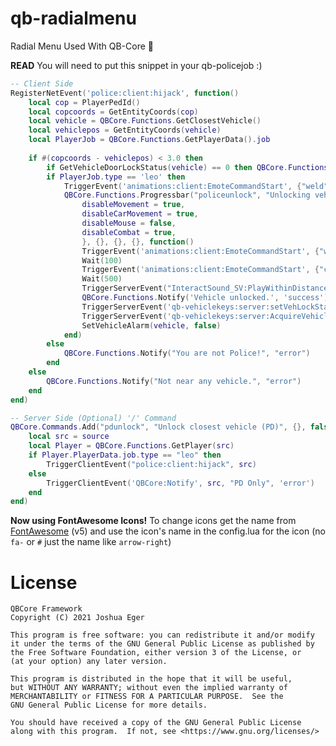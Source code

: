 # qb-radialmenu
Radial Menu Used With QB-Core :arrows_counterclockwise:

**READ**
You will need to put this snippet in your qb-policejob :)
```lua
-- Client Side
RegisterNetEvent('police:client:hijack', function()
    local cop = PlayerPedId()
    local copcoords = GetEntityCoords(cop)
    local vehicle = QBCore.Functions.GetClosestVehicle()
    local vehiclepos = GetEntityCoords(vehicle)
    local PlayerJob = QBCore.Functions.GetPlayerData().job
    
    if #(copcoords - vehiclepos) < 3.0 then
        if GetVehicleDoorLockStatus(vehicle) == 0 then QBCore.Functions.Notify("This vehicle doesn't seem to be locked.", "error") return end
        if PlayerJob.type == 'leo' then
            TriggerEvent('animations:client:EmoteCommandStart', {"weld"})
            QBCore.Functions.Progressbar("policeunlock", "Unlocking vehicle..", 5000, false, false, {
                disableMovement = true,
                disableCarMovement = true,
                disableMouse = false,
                disableCombat = true,
                }, {}, {}, {}, function()
                TriggerEvent('animations:client:EmoteCommandStart', {"weld"})
                Wait(100)
                TriggerEvent('animations:client:EmoteCommandStart', {"c"})
                Wait(500)
                TriggerServerEvent("InteractSound_SV:PlayWithinDistance", 5, "lock", 0.3)
                QBCore.Functions.Notify('Vehicle unlocked.', 'success')
                TriggerServerEvent('qb-vehiclekeys:server:setVehLockState', NetworkGetNetworkIdFromEntity(vehicle), 1)
                TriggerServerEvent('qb-vehiclekeys:server:AcquireVehicleKeys', QBCore.Functions.GetPlate(vehicle))
                SetVehicleAlarm(vehicle, false)
            end)
        else
            QBCore.Functions.Notify("You are not Police!", "error")
        end
    else
        QBCore.Functions.Notify("Not near any vehicle.", "error")
    end
end)
```

```lua
-- Server Side (Optional) '/' Command
QBCore.Commands.Add("pdunlock", "Unlock closest vehicle (PD)", {}, false, function(source)
    local src = source
    local Player = QBCore.Functions.GetPlayer(src)
    if Player.PlayerData.job.type == "leo" then
        TriggerClientEvent("police:client:hijack", src)
    else
        TriggerClientEvent('QBCore:Notify', src, "PD Only", 'error')
    end
end)
```
**Now using FontAwesome Icons!**
To change icons get the name from [FontAwesome](https://fontawesome.com/v5.0/icons?d=gallery&p=2&s=brands,light,regular,solid&m=free) (v5) and use the icon's name in the config.lua for the icon (no `fa-` or `#` just the name like `arrow-right`)

# License

    QBCore Framework
    Copyright (C) 2021 Joshua Eger

    This program is free software: you can redistribute it and/or modify
    it under the terms of the GNU General Public License as published by
    the Free Software Foundation, either version 3 of the License, or
    (at your option) any later version.

    This program is distributed in the hope that it will be useful,
    but WITHOUT ANY WARRANTY; without even the implied warranty of
    MERCHANTABILITY or FITNESS FOR A PARTICULAR PURPOSE.  See the
    GNU General Public License for more details.

    You should have received a copy of the GNU General Public License
    along with this program.  If not, see <https://www.gnu.org/licenses/>
